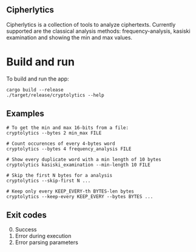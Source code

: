 Cipherlytics
------------

Cipherlytics is a collection of tools to analyze ciphertexts.
Currently supported are the classical analysis methods: frequency-analysis, kasiski examination and showing the min and max values.

# Build and run

To build and run the app:
```
cargo build --release
./target/release/cryptolytics --help
```

## Examples

```
# To get the min and max 16-bits from a file:
cryptolytics --bytes 2 min_max FILE

# Count occurences of every 4-bytes word
cryptolytics --bytes 4 frequency_analysis FILE

# Show every duplicate word with a min length of 10 bytes
cryptolytics kasiski_examination --min-length 10 FILE

# Skip the first N bytes for a analysis
cryptolytics --skip-first N ...

# Keep only every KEEP_EVERY-th BYTES-len bytes
cryptolytics --keep-every KEEP_EVERY --bytes BYTES ...
```

##  Exit codes

0. Success
1. Error during execution
2. Error parsing parameters
